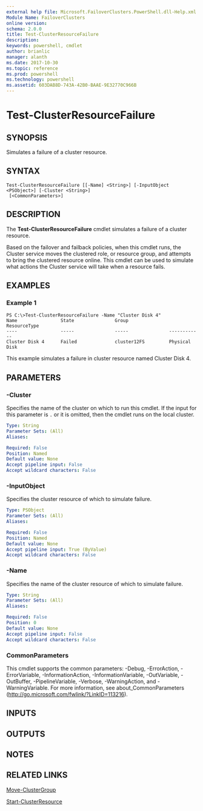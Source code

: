 ```yaml
---
external help file: Microsoft.FailoverClusters.PowerShell.dll-Help.xml
Module Name: FailoverClusters
online version: 
schema: 2.0.0
title: Test-ClusterResourceFailure
description: 
keywords: powershell, cmdlet
author: brianlic
manager: alanth
ms.date: 2017-10-30
ms.topic: reference
ms.prod: powershell
ms.technology: powershell
ms.assetid: 603DAB8D-743A-42B0-BAAE-9E32770C966B
---
```


# Test-ClusterResourceFailure

## SYNOPSIS
Simulates a failure of a cluster resource.

## SYNTAX

```
Test-ClusterResourceFailure [[-Name] <String>] [-InputObject <PSObject>] [-Cluster <String>]
 [<CommonParameters>]
```

## DESCRIPTION
The **Test-ClusterResourceFailure** cmdlet simulates a failure of a cluster resource.

Based on the failover and failback policies, when this cmdlet runs, the Cluster service moves the clustered role, or resource group, and attempts to bring the clustered resource online.
This cmdlet can be used to simulate what actions the Cluster service will take when a resource fails.

## EXAMPLES

### Example 1
```
PS C:\>Test-ClusterResourceFailure -Name "Cluster Disk 4"
Name                State               Group               ResourceType 
----                -----               -----               ------------ 
Cluster Disk 4      Failed              cluster12FS         Physical Disk
```

This example simulates a failure in cluster resource named Cluster Disk 4.

## PARAMETERS

### -Cluster
Specifies the name of the cluster on which to run this cmdlet.
If the input for this parameter is `.` or it is omitted, then the cmdlet runs on the local cluster.

```yaml
Type: String
Parameter Sets: (All)
Aliases: 

Required: False
Position: Named
Default value: None
Accept pipeline input: False
Accept wildcard characters: False
```

### -InputObject
Specifies the cluster resource of which to simulate failure.

```yaml
Type: PSObject
Parameter Sets: (All)
Aliases: 

Required: False
Position: Named
Default value: None
Accept pipeline input: True (ByValue)
Accept wildcard characters: False
```

### -Name
Specifies the name of the cluster resource of which to simulate failure.

```yaml
Type: String
Parameter Sets: (All)
Aliases: 

Required: False
Position: 0
Default value: None
Accept pipeline input: False
Accept wildcard characters: False
```

### CommonParameters
This cmdlet supports the common parameters: -Debug, -ErrorAction, -ErrorVariable, -InformationAction, -InformationVariable, -OutVariable, -OutBuffer, -PipelineVariable, -Verbose, -WarningAction, and -WarningVariable. For more information, see about_CommonParameters (http://go.microsoft.com/fwlink/?LinkID=113216).

## INPUTS

## OUTPUTS

## NOTES

## RELATED LINKS

[Move-ClusterGroup](./Move-ClusterGroup.md)

[Start-ClusterResource](./Start-ClusterResource.md)


